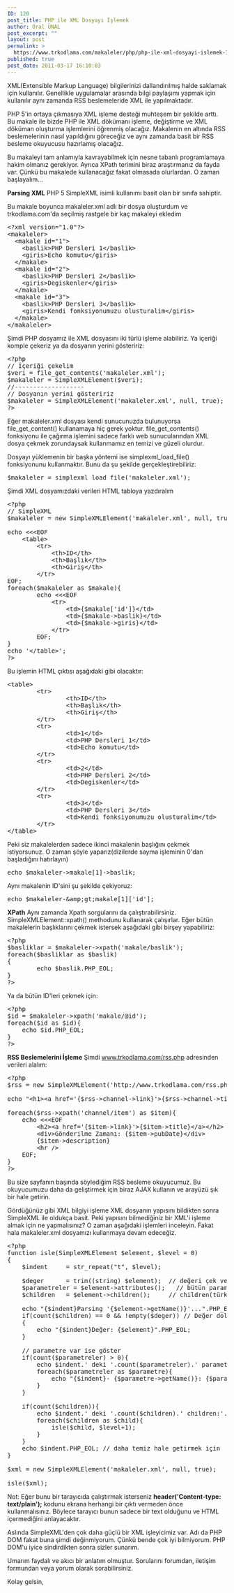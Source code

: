 ```yaml
---
ID: 120
post_title: PHP ile XML Dosyayı İşlemek
author: Oral ÜNAL
post_excerpt: ""
layout: post
permalink: >
  https://www.trkodlama.com/makaleler/php/php-ile-xml-dosyayi-islemek-120.html
published: true
post_date: 2011-03-17 16:10:03
---
```

XML(Extensible Markup Language) bilgilerinizi dallandırılmış halde saklamak için kullanılır. Genellikle uygulamalar arasında bilgi paylaşımı yapmak için kullanılır aynı zamanda RSS beslemeleride XML ile yapılmaktadır.

PHP 5'in ortaya çıkmasıya XML işleme desteği muhteşem bir şekilde arttı. Bu makale ile bizde PHP ile XML dökümanı işleme, değiştirme ve XML döküman oluşturma işlemlerini öğrenmiş olacağız. Makalenin en altında RSS beslemelerinin nasıl yapıldığını göreceğiz ve aynı zamanda basit bir RSS besleme okuyucusu hazırlamış olacağız.

Bu makaleyi tam anlamıyla kavrayabilmek için nesne tabanlı programlamaya hakim olmanız gerekiyor. Ayrıca XPath terimini biraz araştırmanız da fayda var. Çünkü bu makalede kullanacağız fakat olmasada olurlardan. O zaman başlayalım...

<strong>Parsing XML</strong>
PHP 5 SimpleXML isimli kullanımı basit olan bir sınıfa sahiptir.

Bu makale boyunca makaleler.xml adlı bir dosya oluşturdum ve trkodlama.com'da seçilmiş rastgele bir kaç makaleyi ekledim
<pre class="prettyprint lang-xml" data-start-line="1" data-visibility="visible" data-highlight="" data-caption="">&lt;?xml version="1.0"?&gt;
&lt;makaleler&gt;
  &lt;makale id="1"&gt;
    &lt;baslik&gt;PHP Dersleri 1&lt;/baslik&gt;
    &lt;giris&gt;Echo komutu&lt;/giris&gt;
  &lt;/makale&gt;
  &lt;makale id="2"&gt;
    &lt;baslik&gt;PHP Dersleri 2&lt;/baslik&gt;
    &lt;giris&gt;Degiskenler&lt;/giris&gt;
  &lt;/makale&gt;
  &lt;makale id="3"&gt;
    &lt;baslik&gt;PHP Dersleri 3&lt;/baslik&gt;
    &lt;giris&gt;Kendi fonksiyonumuzu olusturalim&lt;/giris&gt;
  &lt;/makale&gt;
&lt;/makaleler&gt;</pre>
Şimdi PHP dosyamız ile XML dosyasını iki türlü işleme alabiliriz. Ya içeriği komple çekeriz ya da dosyanın yerini gösteririz:
<pre class="prettyprint lang-php" data-start-line="1" data-visibility="visible" data-highlight="" data-caption="">&lt;?php
// İçeriği çekelim
$veri = file_get_contents('makaleler.xml');
$makaleler = SimpleXMLElement($veri);
//-------------------
// Dosyanın yerini gösteririz
$makaleler = SimpleXMLElement('makaleler.xml', null, true);
?&gt;</pre>
Eğer makaleler.xml dosyası kendi sunucunuzda bulunuyorsa file_get_content() kullanamaya hiç gerek yoktur. file_get_contents() fonksiyonu ile çağırma işlemini sadece farklı web sunucularından XML dosya çekmek zorundaysak kullanmamız en temizi ve güzeli olurdur.

Dosyayı yüklemenin bir başka yöntemi ise simplexml_load_file() fonksiyonunu kullanmaktır. Bunu da şu şekilde gerçekleştirebiliriz:
<pre class="prettyprint lang-php" data-start-line="1" data-visibility="visible" data-highlight="" data-caption="">$makaleler = simplexml_load_file('makaleler.xml');</pre>
Şimdi XML dosyamızdaki verileri HTML tabloya yazdıralım
<pre class="prettyprint lang-php" data-start-line="1" data-visibility="visible" data-highlight="" data-caption="">&lt;?php
// SimpleXML
$makaleler = new SimpleXMLElement('makaleler.xml', null, true);

echo &lt;&lt;&lt;EOF
    &lt;table&gt;
        &lt;tr&gt;
			&lt;th&gt;ID&lt;/th&gt;
            &lt;th&gt;Başlık&lt;/th&gt;
            &lt;th&gt;Giriş&lt;/th&gt;
        &lt;/tr&gt;
EOF;
foreach($makaleler as $makale){
        echo &lt;&lt;&lt;EOF
            &lt;tr&gt;
                &lt;td&gt;{$makale['id']}&lt;/td&gt;
                &lt;td&gt;{$makale-&gt;baslik}&lt;/td&gt;
                &lt;td&gt;{$makale-&gt;giris}&lt;/td&gt;
            &lt;/tr&gt;
        EOF;
}
echo '&lt;/table&gt;';
?&gt;</pre>
Bu işlemin HTML çıktısı aşağıdaki gibi olacaktır:
<pre class="prettyprint lang-html" data-start-line="1" data-visibility="visible" data-highlight="" data-caption="">&lt;table&gt;
        &lt;tr&gt;
                &lt;th&gt;ID&lt;/th&gt;
                &lt;th&gt;Başlık&lt;/th&gt;
                &lt;th&gt;Giriş&lt;/th&gt;
        &lt;/tr&gt;
        &lt;tr&gt;
				&lt;td&gt;1&lt;/td&gt;
                &lt;td&gt;PHP Dersleri 1&lt;/td&gt;
                &lt;td&gt;Echo komutu&lt;/td&gt;
        &lt;/tr&gt;
        &lt;tr&gt;
                &lt;td&gt;2&lt;/td&gt;
                &lt;td&gt;PHP Dersleri 2&lt;/td&gt;
                &lt;td&gt;Degiskenler&lt;/td&gt;
        &lt;/tr&gt;
        &lt;tr&gt;
                &lt;td&gt;3&lt;/td&gt;
                &lt;td&gt;PHP Dersleri 3&lt;/td&gt;
                &lt;td&gt;Kendi fonksiyonumuzu olusturalim&lt;/td&gt;
        &lt;/tr&gt;
&lt;/table&gt;</pre>
Peki siz makalelerden sadece ikinci makalenin başlığını çekmek istiyorsunuz. O zaman şöyle yaparız(dizilerde sayma işleminin 0'dan başladığını hatırlayın)
<pre class="prettyprint lang-php" data-start-line="1" data-visibility="visible" data-highlight="" data-caption="">echo $makaleler-&gt;makale[1]-&gt;baslik;</pre>
Aynı makalenin ID'sini şu şekilde çekiyoruz:
<pre class="lang:php decode:1 ">echo $makaleler-&amp;amp;gt;makale[1]['id'];</pre>
<strong>XPath</strong>
Aynı zamanda Xpath sorgularını da çalıştırabilirsiniz. SimpleXMLElement::xpath() methodunu kullanarak çalışırlar. Eğer bütün makalelerin başlıklarını çekmek istersek aşağıdaki gibi birşey yapabiliriz:
<pre class="prettyprint lang-php" data-start-line="1" data-visibility="visible" data-highlight="" data-caption="">&lt;?php
$basliklar = $makaleler-&gt;xpath('makale/baslik');
foreach($basliklar as $baslik)
{
        echo $baslik.PHP_EOL;
}
?&gt;</pre>
Ya da bütün ID'leri çekmek için:
<pre class="prettyprint lang-php" data-start-line="1" data-visibility="visible" data-highlight="" data-caption="">&lt;?php
$id = $makaleler-&gt;xpath('makale/@id');
foreach($id as $id){
    echo $id.PHP_EOL;
}
?&gt;</pre>
<strong>RSS Beslemelerini İşleme</strong>
Şimdi www.trkodlama.com/rss.php adresinden verileri alalım:
<pre class="prettyprint lang-php" data-start-line="1" data-visibility="visible" data-highlight="" data-caption="">&lt;?php
$rss = new SimpleXMLElement('http://www.trkodlama.com/rss.php', null, true);

echo "&lt;h1&gt;&lt;a href='{$rss-&gt;channel-&gt;link}'&gt;{$rss-&gt;channel-&gt;title}&lt;/a&gt;&lt;/h1&gt;".PHP_EOL.'&lt;hr /&gt;'.PHP_EOL;

foreach($rss-&gt;xpath('channel/item') as $item){
    echo &lt;&lt;&lt;EOF
        &lt;h2&gt;&lt;a href='{$item-&gt;link}'&gt;{$item-&gt;title}&lt;/a&gt;&lt;/h2&gt;
        &lt;div&gt;Gönderilme Zamanı: {$item-&gt;pubDate}&lt;/div&gt;
        {$item-&gt;description}
        &lt;hr /&gt;
    EOF;
}
?&gt;</pre>
Bu size sayfanın başında söylediğim RSS besleme okuyucumuz. Bu okuyucumuzu daha da geliştirmek için biraz AJAX kullanın ve arayüzü şık bir hale getirin.

Gördüğünüz gibi XML bilgiyi işleme XML dosyanın yapısını bildikten sonra SimpleXML ile oldukça basit. Peki yapısını bilmediğiniz bir XML'i işleme almak için ne yapmalısınız? O zaman aşağıdaki işlemleri inceleyin. Fakat hala makaleler.xml dosyamızı kullanmaya devam edeceğiz.
<pre class="prettyprint lang-php" data-start-line="1" data-visibility="visible" data-highlight="" data-caption="">&lt;?php
function isle(SimpleXMLElement $element, $level = 0)
{
    $indent     = str_repeat("t", $level);

    $deger      = trim((string) $element);  // değeri çek ve başlangıç-bitiş arasındaki bütün boşlukları sil
    $parametreler = $element-&gt;attributes();   // bütün parametreleri çek
    $children   = $element-&gt;children();     // children(türkçe ne olarak söylenir bilmiyorum)'ları çek

    echo "{$indent}Parsing '{$element-&gt;getName()}'...".PHP_EOL;
    if(count($children) == 0 &amp;&amp; !empty($deger)) // Değer doluysa ve children'ı yoksa göster
    {
        echo "{$indent}Değer: {$element}".PHP_EOL;
    }

    // parametre var ise göster
    if(count($parametreler) &gt; 0){
        echo $indent.' deki '.count($parametreler).' parametre:'.PHP_EOL;
        foreach($parametreler as $parametre){
            echo "{$indent}- {$parametre-&gt;getName()}: {$parametre}".PHP_EOL;
        }
    }

    if(count($children)){
        echo $indent.' deki '.count($children).' children:'.PHP_EOL;
        foreach($children as $child){
            isle($child, $level+1);
        }
    }
    echo $indent.PHP_EOL; // daha temiz hale getirmek için
}

$xml = new SimpleXMLElement('makaleler.xml', null, true);

isle($xml);
</pre>
Not: Eğer bunu bir tarayıcıda çalıştırmak isterseniz <strong>header('Content-type: text/plain');</strong> kodunu ekrana herhangi bir çıktı vermeden önce kullanmalısınız. Böylece tarayıcı bunun sadece bir text olduğunu ve HTML içermediğini anlayacaktır.

Aslında SimpleXML'den çok daha güçlü bir XML işleyicimiz var. Adı da PHP DOM fakat buna şimdi değinmiyorum. Çünkü bende çok iyi bilmiyorum. PHP DOM'u iyice sindirdikten sonra sizler sunarım.

Umarım faydalı ve akıcı bir anlatım olmuştur. Sorularını forumdan, iletişim formundan veya yorum olarak sorabilirsiniz.

Kolay gelsin,